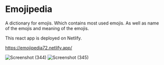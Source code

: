 # Emojipedia
A dictionary for emojis. Which contains most used emojis. As well as name of the emojis and meaning of the emojis.

This react app is deployed on Netlify.

https://emojipedia72.netlify.app/

![Screenshot (344)](https://user-images.githubusercontent.com/106341416/170888347-1f791892-45b2-474f-b71f-afde9e905da0.png)
![Screenshot (345)](https://user-images.githubusercontent.com/106341416/170888349-856eb3d4-ea3b-48fa-92e4-18a30cf695c6.png)
